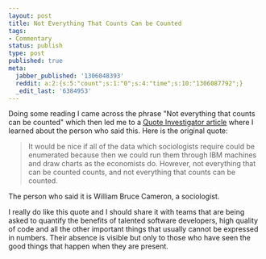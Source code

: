 ```yaml
---
layout: post
title: Not Everything That Counts Can be Counted
tags:
- Commentary
status: publish
type: post
published: true
meta:
  jabber_published: '1306048393'
  reddit: a:2:{s:5:"count";s:1:"0";s:4:"time";s:10:"1306087792";}
  _edit_last: '6384953'
---
```

Doing some reading I came across the phrase "Not everything that counts can be counted" which then led me to a <a href="http://quoteinvestigator.com/2010/05/26/everything-counts-einstein/">Quote Investigator article</a> where I learned about the person who said this. Here is the original quote:

<blockquote>
It would be nice if all of the data which sociologists require could be enumerated because then we could run them through IBM machines and draw charts as the economists do. However, not everything that can be counted counts, and not everything that counts can be counted.
</blockquote>

The person who said it is William Bruce Cameron, a sociologist.

I really do like this quote and I should share it with teams that are being asked to quantify the benefits of talented software developers, high quality of code and all the other important things that usually cannot be expressed in numbers. Their absence is visible but only to those who have seen the good things that happen when they are present.

